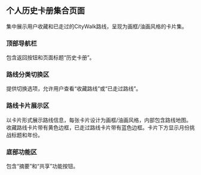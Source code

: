 ## 个人历史卡册集合页面
集中展示用户收藏和已走过的CityWalk路线，呈现为画框/油画风格的卡片集。

### 顶部导航栏
包含返回按钮和页面标题“历史卡册”。

### 路线分类切换区
提供切换选项，允许用户查看“收藏路线”或“已走过路线”。

### 路线卡片展示区
以卡片形式展示路线信息，每张卡片设计为画框/油画风格，内部包含路线地图。收藏路线卡片带有黄色边框，已走过路线卡片带有蓝色边框。卡片下方显示月份挑战标题和年份。

### 底部功能区
包含“摘要”和“共享”功能按钮。